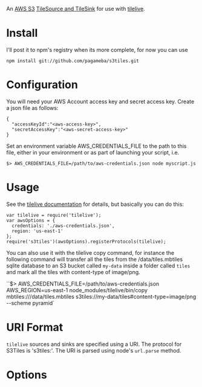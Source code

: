 An [AWS S3](http://aws.amazon.com/s3/) [TileSource and TileSink](https://github.com/mapbox/tilelive.js/blob/master/API.md) for use with [tilelive](https://github.com/mapbox/tilelive.js).

# Install

I'll post it to npm's registry when its more complete, for now you can use

`npm install git://github.com/pagameba/s3tiles.git`

# Configuration

You will need your AWS Account access key and secret access key.  Create a json file as follows:

```
{
  "accessKeyId":"<aws-access-key>",
  "secretAccessKey":"<aws-secret-access-key>"
}
```

Set an environment variable AWS_CREDENTIALS_FILE to the path to this file, either in your environment or as part of launching your script, i.e.

`$> AWS_CREDENTIALS_FILE=/path/to/aws-credentials.json node myscript.js` 

# Usage

See the [tilelive documentation](https://github.com/mapbox/tilelive.js) for details, but basically you can do this:

```
var tilelive = require('tilelive');
var awsOptions = {
  credentials: './aws-credentials.json',
  region: 'us-east-1'
};
require('s3tiles')(awsOptions).registerProtocols(tilelive);
```

You can also use it with the tilelive copy command, for instance the following command will transfer all the tiles from the /data/tiles.mbtiles sqlite database to an S3 bucket called `my-data` inside a folder called `tiles` and mark all the tiles with content-type of image/png.

``$> AWS_CREDENTIALS_FILE=/path/to/aws-credentials.json AWS_REGION=us-east-1 node_modules/tilelive/bin/copy mbtiles:///data/tiles.mbtiles s3tiles://my-data/tiles#content-type=image/png --scheme pyramid`

# URI Format

`tilelive` sources and sinks are specified using a URI.  The protocol for S3Tiles is 's3tiles:'.  The URI is parsed using node's `url.parse` method.

# Options

